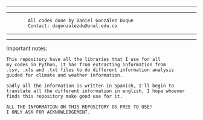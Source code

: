 ______________________________________________________________
______________________________________________________________

			All codes done by Daniel González Duque
			Contact: dagonzalezdu@unal.edu.co
______________________________________________________________
______________________________________________________________

Important notes:

	This repository have all the libraries that I use for all
	my codes in Python, it has from extracting information from
	.csv, .xls and .txt files to do different information analysis
	guided for climate and weather information.

	Sadly all the information is written in Spanish, I'll begin to
	translate all the different information in english, I hope whoever 
	finds this repository make good use for it.

	ALL THE INFORMATION ON THIS REPOSITORY OS FREE TO USE!
	I ONLY ASK FOR ACKNOWLEDGEMENT.
